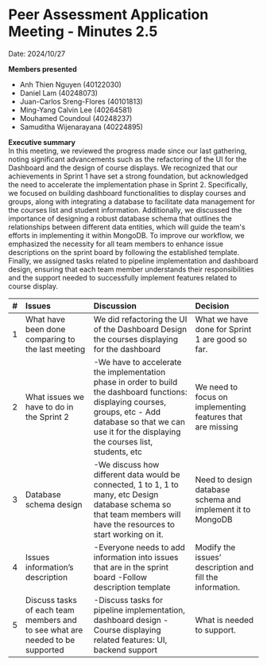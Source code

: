 # Peer Assessment Application Meeting \- Minutes 2.5

Date: 2024/10/27

**Members presented**

- Anh Thien Nguyen (40122030)  
- Daniel Lam (40248073)  
- Juan-Carlos Sreng-Flores (40101813)  
- Ming-Yang Calvin Lee (40264581)  
- Mouhamed Coundoul (40248237)  
- Samuditha Wijenarayana (40224895) 

**Executive summary**  
In this meeting, we reviewed the progress made since our last gathering, noting significant advancements such as the refactoring of the UI for the Dashboard and the design of course displays. We recognized that our achievements in Sprint 1 have set a strong foundation, but acknowledged the need to accelerate the implementation phase in Sprint 2\. Specifically, we focused on building dashboard functionalities to display courses and groups, along with integrating a database to facilitate data management for the courses list and student information. Additionally, we discussed the importance of designing a robust database schema that outlines the relationships between different data entities, which will guide the team's efforts in implementing it within MongoDB. To improve our workflow, we emphasized the necessity for all team members to enhance issue descriptions on the sprint board by following the established template. Finally, we assigned tasks related to pipeline implementation and dashboard design, ensuring that each team member understands their responsibilities and the support needed to successfully implement features related to course display.

| \# | Issues | Discussion | Decision |
| :---- | :---- | :---- | :---- |
| 1 | What have been done comparing to the last meeting | We did refactoring the UI of the Dashboard  Design the courses displaying for the dashboard | What we have done for Sprint 1 are good so far. |
| 2 | What issues we have to do in the Sprint 2 | \-We have to accelerate the implementation phase in order to build the dashboard functions: displaying courses, groups, etc \- Add database so that we can use it for the displaying the courses list, students, etc  | We need to focus on implementing features that are missing  |
| 3 | Database schema design | \-We discuss how different data would be connected, 1 to 1, 1 to many, etc Design database schema so that team members will have the resources to start working on it. | Need to design database schema and implement it to MongoDB  |
| 4 | Issues information’s description  | \-Everyone needs to add information into issues that are in the sprint board \-Follow description template | Modify the issues’ description and fill the information. |
| 5 | Discuss tasks of each team members and to see what are needed to be supported | \-Discuss tasks for pipeline implementation, dashboard design \-Course displaying related features: UI, backend support | What is needed to support. |

